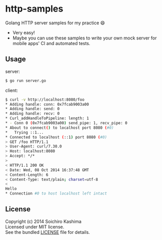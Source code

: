 # http-samples

Golang HTTP server samples for my practice :smile:

* Very easy!
* Maybe you can use these samples
  to write your own mock server
  for mobile apps' CI and automated tests.

## Usage

server:

```sh
$ go run server.go
```

client:

```sh
$ curl -v http://localhost:8080/foo
* Adding handle: conn: 0x7fcab9003a00
* Adding handle: send: 0
* Adding handle: recv: 0
* Curl_addHandleToPipeline: length: 1
* - Conn 0 (0x7fcab9003a00) send_pipe: 1, recv_pipe: 0
* About to connect() to localhost port 8080 (#0)
*   Trying ::1...
* Connected to localhost (::1) port 8080 (#0)
> GET /foo HTTP/1.1
> User-Agent: curl/7.30.0
> Host: localhost:8080
> Accept: */*
> 
< HTTP/1.1 200 OK
< Date: Wed, 08 Oct 2014 16:37:48 GMT
< Content-Length: 6
< Content-Type: text/plain; charset=utf-8
< 
Hello
* Connection #0 to host localhost left intact
```

## License

Copyright (c) 2014 Soichiro Kashima  
Licensed under MIT license.  
See the bundled [LICENSE](LICENSE) file for details.
